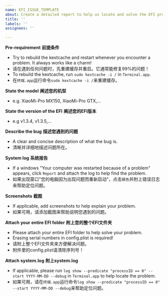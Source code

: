```yaml
---
name: EFI_ISSUE_TEMPLATE
about: Create a detailed report to help us locate and solve the EFI problem
title: ''
labels: ''
assignees: ''

---
```


**Pre-requirement**
**前提条件**
- Try to rebuild the kextcache and restart whenever you encounter a problem. It always works like a charm!
- 请在遇到任何问题时，先重建缓存并重启。它通常能修复99%的问题！
- To rebuild the kextcache, run `sudo kextcache -i /` in `Terminal.app`.
- 在`终端.app`运行命令`sudo kextcache -i /`来重建缓存。

**State the model**
**阐述您的机型**
- e.g. XiaoMi-Pro MX150, XiaoMi-Pro GTX,...

**State the version of the EFI**
**阐述您的EFI版本**
- e.g v1.3.4, v1.3.5,...

**Describe the bug**
**描述您遇到的问题**
- A clear and concise description of what the bug is.
- 清晰并详细地描述问题所在。

**System log**
**系统报告**
- If a windows "Your computer was restarted because of a problem" appears, click `Report` and attach the log to help find the problem.
- 如果出现窗口"您的电脑因为出现问题而重新启动"，点击`报告`并附上错误日志来帮助定位问题。

**Screenshots**
**截图**
- If applicable, add screenshots to help explain your problem.
- 如果可用，请添加截图来帮助说明您遇到的问题。

**Attach your entire EFI folder**
**附上您的整个EFI文件夹**
- Please attach your entire EFI folder to help solve your problem.
- Erasing serial numbers in config.plist is required!
- 请附上整个EFI文件夹来方便解决问题。
- 附件里的config.plist请清除序列号！

**Attach system.log**
**附上system.log**
- If applicable, please run `log show --predicate "processID == 0" --start YYYY-MM-DD --debug` in `Terminal.app` to help locate the problem.
- 如果可用，请在`终端.app`运行命令`log show --predicate "processID == 0" --start YYYY-MM-DD --debug`来帮助定位问题。
